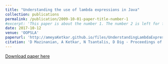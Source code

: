 ```yaml
---
title: "Understanding the use of lambda expressions in Java"
collection: publications
permalink: /publication/2009-10-01-paper-title-number-1
#excerpt: 'This paper is about the number 1. The number 2 is left for future work.'
date: 2017-10-12
venue: 'OOPSLA'
paperurl: 'http://ameyaKetkar.github.io/files/UnderstandingLambdaExpressions.pdf'
citation: 'D Mazinanian, A Ketkar, N Tsantalis, D Dig - Proceedings of the ACM on Programming Languages, 2017'
---
```


[Download paper here](http://academicpages.github.io/files/paper1.pdf)